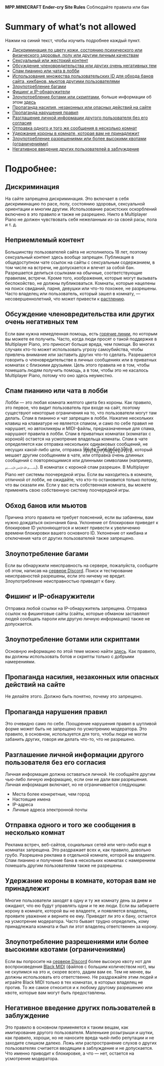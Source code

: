 **MPP.MINECRAFT Ender-cry Site Rules**
Соблюдайте правила или бан
# **Summary of what’s not allowed**
Нажми на синий текст, чтобы изучить подробнее каждый пункт.

- [Дискриминация по цвету кожи, состоянию психического или физического здоровья, полу или другим личным качествам](#_f2itzqvkvy8h)
- [Сексуальный или жестокий контент](#_tt6nt5vfwr)
- [Обсуждение членовредительства или других очень негативных тем](#_a2s0iwp7cewh)
- [Спам пианино или чата в лобби](#_qhgtptqansbk)
- [Использование множества пользовательских ID для обхода банов сайта, кикбанов, мьютов другими пользователями](#_v426z5quwrz6)
- [Злоупотребление багами](#_17hmajsufgg0)
- [Фишинг и IP-обнаружители](#_2pnnja7o4j5w)
- [Злоупотребление ботами или скриптами](#_azkrix85d0is), больше информации об этом [здесь](https://github.com/Hyye123/OpenMPP/blob/master/bot_guide.md)
- [Пропаганда насилия, незаконных или опасных действий на сайте](#_yj97o65nca4j)
- [Пропаганда нарушения правил](#_jp27l6ojz9lg)
- [Разглашение личной информации другого пользователя без его согласия](#_wq4rzb5ipyvs)
- [Отправка одного и того же сообщения в несколько комнат](#_gzfqb64etu3m)
- [Удержание короны в комнате, которая вам не принадлежит](#_nzzzejnlq127)
- [Злоупотребление разрешениями или более высокими квотами (ограничениями)](#_3mwi7ikwoirs)
- [Негативное введение других пользователей в заблуждение](#_u77tryjlg57u)

# Подробнее:
## **Дискриминация**
На сайте запрещена дискриминация. Это включает в себя дискриминацию по расе, полу, состоянию здоровья, сексуальной ориентации и многим другим. Использование расистских оскорблений включено в это правило и также не разрешено. Никто в Multiplayer Piano не должен чувствовать себя нежеланным из-за своей расы, пола и т. д.

## **Неприемлемый контент**
Большинству пользователей сайта не исполнилось 18 лет, поэтому сексуальный контент здесь вообще запрещен. Публикация в общедоступном чате ссылок на сайты с сексуальным содержанием, в том числе на встречи, не допускается и влечет за собой  бан. Разрешается делиться ссылками на обычные, соответствующие правилам, встречи. Кроме того, изображения, которые могут вызывать беспокойство, не должны публиковаться. Комнаты, которые нацелены на поиск свиданий, парня, девушки или что-то похожее, не разрешены. Часто владелец или пользователь, который зашел в комнату, — несовершеннолетний, что может привести к [растлению](https://ru.wikipedia.org/wiki/%D0%A0%D0%B0%D1%81%D1%82%D0%BB%D0%B5%D0%BD%D0%B8%D0%B5).

## **Обсуждение членовредительства или других очень негативных тем**
Если вам нужна немедленная помощь, есть [горячие линии](https://www.opencounseling.com/suicide-hotlines), по которым вы можете ее получить. Часто, когда люди просят о такой поддержке в Multiplayer Piano, это приносит больше вреда, чем помощи. Во многих случаях кто-то может использовать угрозу самоубийства, чтобы привлечь внимание или заставить других что-то сделать. Разрешается говорить о членовредительстве в личных сообщениях или в приватных комнатах с близкими друзьями. Цель этого правила не в том, чтобы помешать людям получить помощь, а в том, чтобы это не касалось Multiplayer Piano, потому что оно здесь неуместно.

## **Спам пианино или чата в лобби**
Лобби — это любая комната желтого цвета без короны. Как правило, это первое, что видит пользователь при входе на сайт, поэтому существуют некоторые ограничения на то, что пользователи могут там делать. Спам в пианино и чат запрещен в лобби. Нажатие нескольких клавиш на клавиатуре не является спамом, и само по себе правил не нарушает, но автокликеры и MIDI-файлы, предназначенные для спама, нарушают правила в лобби. Спам в приватных комнатах (комнатах с короной) остается на усмотрение владельца комнаты. Спам в чате определяется как отправка нескольких одинаковых сообщений, не несущих какой-либо цели, отправка т̸͎͐̽е̸̭̞͒к̴̺͑с̸̧̟̕т̵̧̀а̷̧͛͜ ̵̦̮̅н̵̨̞̿̅а̵͔̕п̸̯͎́ӧ̶̲́д̸̺̎о̶͈͇̇б̴͕̰́й̷̧͙е̴̮̟̽ ̴̡͐э̷̜̐т̸̘̈͊о̷̤͍͆г̴̞͘о̸̧̤̊, который мешает другим сообщениям в чате, или отправка очень длинных сообщений с повторяющимися или длинными символами (например, ﷽). В комнатах с короной спам разрешен. В Multiplayer Piano нет системы поочередной игры. Если вы находитесь в комнате, отличной от лобби, не ожидайте, что кто-то остановится только потому, что вы сказали им. Если у вас есть собственная комната, вы можете применять свою собственную систему поочередной игры.

## **Обход банов или мьютов**
Причина этого правила не требует пояснений, если вы забанены, вам нужно дождаться окончания бана. Уклонение от блокировки приведет к блокировке ID уклоняющегося и может привести к увеличению времени блокировки вашего основного ID. Уклонение от кикбана и отключения чата от других пользователей также запрещено.

## **Злоупотребление багами**
Если вы обнаружили неисправность на сервере, пожалуйста, сообщите об этом, написав на [сервере Discord](https://discord.gg/RjEttXpNbE). Поиск и тестирование неисправностей разрешены, если это ничему не вредит. Злоупотребление неисправностью приведет к бану.

## **Фишинг и IP-обнаружители**
Отправка любой ссылки на IP-обнаружитель запрещена. Отправка ссылок на фишинговые сайты (сайты, которые обманом заставляют людей сообщать пароли или другую личную информацию) также не допускается.

## **Злоупотребление ботами или скриптами**
Основную информацию по этой теме можно найти [здесь](https://github.com/Hyye123/OpenMPP/blob/master/bot_guide.md). Как правило, вы должны использовать ботов и скрипты только с добрыми намерениями.


## **Пропаганда насилия, незаконных или опасных действий на сайте**
Не делайте этого. Должно быть понятно, почему это запрещено.

## **Пропаганда нарушения правил**
Это очевидно само по себе. Поощрение нарушения правил в шутливой форме может быть не запрещено по усмотрению модератора. Это правило, в основном, используется для того, чтобы люди не могли забанить других, говоря им делать что-то, что не разрешено.

## **Разглашение личной информации другого пользователя без его согласия**
Личная информация должна оставаться личной. Не сообщайте другим чью-либо личную информацию, если они не дали вам разрешения. Личная информация включает, но не ограничивается следующим:

- Места более конкретные, чем город
- Настоящие имена
- IP-адреса
- Личные адреса электронной почты

## **Отправка одного и того же сообщения в несколько комнат**
Реклама встреч, веб-сайтов, социальных сетей или чего-либо еще в комнатах запрещена. Это раздражает всех и, как правило, довольно грубо. Разрешена реклама в отдельной комнате, которой вы владеете. Спам пианино и получение бана в нескольких комнатах с намерением помешать другим пользователям также не разрешены.

## **Удержание короны в комнате, которая вам не принадлежит**
Многие пользователи заходят в одну и ту же комнату день за днем ​​и ожидают, что ею будут управлять одни и те же люди. Если вы забираете корону в комнате, которой вы не владеете, и появляется владелец, проявите уважение и верните ее ему. Приведет ли это к бану, остается на усмотрение модератора. Часто бывает трудно определить, кому принадлежала комната и был ли этот владелец ответственен за корону.

## **Злоупотребление разрешениями или более высокими квотами (ограничениями)**
Если вы попросите на [сервере Discord](https://discord.gg/RjEttXpNbE) более высокую квоту нот для воспроизведения [Black MIDI](https://ru.wikipedia.org/wiki/%D0%91%D0%BB%D1%8D%D0%BA-%D0%BC%D0%B8%D0%B4%D0%B8) (файлов с большим количеством нот), мы не скупимся на это и, скорее всего, дадим вам ее. Тем не менее, вы должны использовать его ответственно. Не раздражайте этим людей и играйте Black MIDI только в тех комнатах, в которых владелец не против. То же самое относится и к любому другому разрешению или квоте, которые вам могут быть предоставлены.

## **Негативное введение других пользователей в заблуждение**
Это правило в основном применяется к таким вещам, как имитирование другого пользователя. Маленькие розыгрыши и шутки, как правило, хороши, но не наносите вреда чьей-либо репутации и не заходите слишком далеко. Ложь или распространение слухов о других пользователях считается вводящим в заблуждение и не допускается. Что именно приводит к блокировке, а что — нет, остается на усмотрение модератора.

